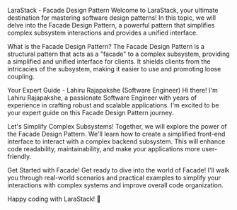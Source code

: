 LaraStack - Facade Design Pattern
Welcome to LaraStack, your ultimate destination for mastering software design patterns! In this topic, we will delve into the Facade Design Pattern, a powerful pattern that simplifies complex subsystem interactions and provides a unified interface.

What is the Facade Design Pattern?
The Facade Design Pattern is a structural pattern that acts as a "facade" to a complex subsystem, providing a simplified and unified interface for clients. It shields clients from the intricacies of the subsystem, making it easier to use and promoting loose coupling.

Your Expert Guide - Lahiru Rajapakshe (Software Engineer)
Hi there! I'm Lahiru Rajapakshe, a passionate Software Engineer with years of experience in crafting robust and scalable applications. I'm excited to be your expert guide on this Facade Design Pattern journey.

Let's Simplify Complex Subsystems!
Together, we will explore the power of the Facade Design Pattern. We'll learn how to create a simplified front-end interface to interact with a complex backend subsystem. This will enhance code readability, maintainability, and make your applications more user-friendly.

Get Started with Facade!
Get ready to dive into the world of Facade! I'll walk you through real-world scenarios and practical examples to simplify your interactions with complex systems and improve overall code organization.

Happy coding with LaraStack! 🚀
